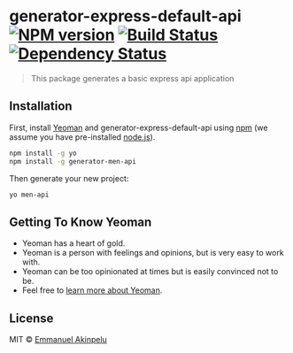 # generator-express-default-api [![NPM version][npm-image]][npm-url] [![Build Status][travis-image]][travis-url] [![Dependency Status][daviddm-image]][daviddm-url]
> This package generates a basic express api application

## Installation

First, install [Yeoman](http://yeoman.io) and generator-express-default-api using [npm](https://www.npmjs.com/) (we assume you have pre-installed [node.js](https://nodejs.org/)).

```bash
npm install -g yo
npm install -g generator-men-api
```

Then generate your new project:

```bash
yo men-api
```

## Getting To Know Yeoman

 * Yeoman has a heart of gold.
 * Yeoman is a person with feelings and opinions, but is very easy to work with.
 * Yeoman can be too opinionated at times but is easily convinced not to be.
 * Feel free to [learn more about Yeoman](http://yeoman.io/).

## License

MIT © [Emmanuel Akinpelu]()


[npm-image]: https://badge.fury.io/js/generator-express-default-api.svg
[npm-url]: https://npmjs.org/package/generator-express-default-api
[travis-image]: https://travis-ci.org/hemor/generator-express-default-api.svg?branch=master
[travis-url]: https://travis-ci.org/hemor/generator-express-default-api
[daviddm-image]: https://david-dm.org/hemor/generator-express-default-api.svg?theme=shields.io
[daviddm-url]: https://david-dm.org/hemor/generator-express-default-api
